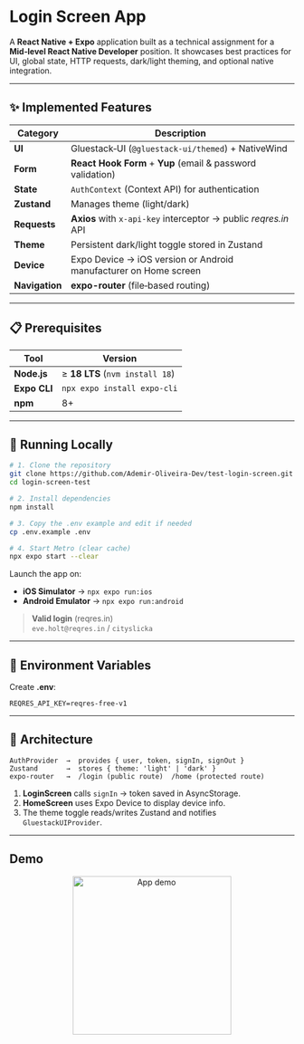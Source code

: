 # Login Screen App

A **React Native + Expo** application built as a technical assignment for a **Mid‑level React Native Developer** position. It showcases best practices for UI, global state, HTTP requests, dark/light theming, and optional native integration.

---

## ✨ Implemented Features

| Category       | Description                                                      |
| -------------- | ---------------------------------------------------------------- |
| **UI**         | Gluestack‑UI (`@gluestack-ui/themed`) + NativeWind               |
| **Form**       | **React Hook Form** + **Yup** (email & password validation)      |
| **State**      | `AuthContext` (Context API) for authentication                   |
| **Zustand**    | Manages theme (light/dark)                                       |
| **Requests**   | **Axios** with `x-api-key` interceptor → public *reqres.in* API  |
| **Theme**      | Persistent dark/light toggle stored in Zustand                   |
| **Device**     | Expo Device → iOS version or Android manufacturer on Home screen |
| **Navigation** | **expo-router** (file‑based routing)                             |

---

## 📋 Prerequisites

| Tool         | Version                         |
| ------------ | ------------------------------- |
| **Node.js**  | ≥ **18 LTS** (`nvm install 18`) |
| **Expo CLI** | `npx expo install expo-cli`     |
| **npm**      | 8+                              |

---

## 🚀 Running Locally

```bash
# 1. Clone the repository
git clone https://github.com/Ademir-Oliveira-Dev/test-login-screen.git
cd login-screen-test

# 2. Install dependencies
npm install

# 3. Copy the .env example and edit if needed
cp .env.example .env

# 4. Start Metro (clear cache)
npx expo start --clear
```

Launch the app on:

- **iOS Simulator** → `npx expo run:ios`
- **Android Emulator** → `npx expo run:android`

> **Valid login** (reqres.in)\
> `eve.holt@reqres.in` / `cityslicka`

---

## 🔐 Environment Variables

Create **.env**:

```env
REQRES_API_KEY=reqres-free-v1
```

---

## 🧩 Architecture

```text
AuthProvider  →  provides { user, token, signIn, signOut }
Zustand       →  stores { theme: 'light' | 'dark' }
expo-router   →  /login (public route)  /home (protected route)
```

1. **LoginScreen** calls `signIn` → token saved in AsyncStorage.
2. **HomeScreen** uses Expo Device to display device info.
3. The theme toggle reads/writes Zustand and notifies `GluestackUIProvider`.

---

## Demo
<p align="center">
  <img src="assets/login-record.gif" alt="App demo" width="280" />
</p>

